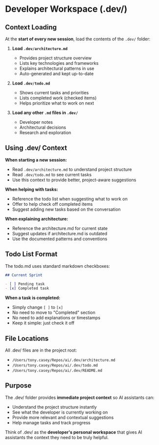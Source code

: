 # Developer Workspace (.dev/)

## Context Loading

At the **start of every new session**, load the contents of the `.dev/` folder:

1. **Load `.dev/architecture.md`**
   - Provides project structure overview
   - Lists key technologies and frameworks
   - Explains architectural patterns in use
   - Auto-generated and kept up-to-date

2. **Load `.dev/todo.md`**
   - Shows current tasks and priorities
   - Lists completed work (checked items)
   - Helps prioritize what to work on next

3. **Load any other `.md` files in `.dev/`**
   - Developer notes
   - Architectural decisions
   - Research and exploration

## Using .dev/ Context

**When starting a new session:**
- Read `.dev/architecture.md` to understand project structure
- Read `.dev/todo.md` to see current tasks
- Use this context to provide better, project-aware suggestions

**When helping with tasks:**
- Reference the todo list when suggesting what to work on
- Offer to help check off completed items
- Suggest adding new tasks based on the conversation

**When explaining architecture:**
- Reference the architecture.md for current state
- Suggest updates if architecture.md is outdated
- Use the documented patterns and conventions

## Todo List Format

The todo.md uses standard markdown checkboxes:

```markdown
## Current Sprint

- [ ] Pending task
- [x] Completed task
```

**When a task is completed:**
- Simply change `[ ]` to `[x]`
- No need to move to "Completed" section
- No need to add explanations or timestamps
- Keep it simple: just check it off

## File Locations

All .dev/ files are in the project root:
- `/Users/tony.casey/Repos/ai/.dev/architecture.md`
- `/Users/tony.casey/Repos/ai/.dev/todo.md`
- `/Users/tony.casey/Repos/ai/.dev/README.md`

## Purpose

The .dev/ folder provides **immediate project context** so AI assistants can:
- Understand the project structure instantly
- See what the developer is currently working on
- Provide more relevant and contextual suggestions
- Help manage tasks and track progress

Think of .dev/ as the **developer's personal workspace** that gives AI assistants the context they need to be truly helpful.
